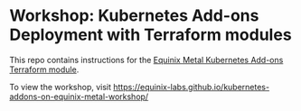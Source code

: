 # Workshop: Kubernetes Add-ons Deployment with Terraform modules

<!---
Using this template in a new project? See CONTIBUTING.md for help.
--->

This repo contains instructions for the [Equinix Metal Kubernetes Add-ons Terraform module](https://github.com/equinix-labs/terraform-equinix-kubernetes-addons).

To view the workshop, visit <https://equinix-labs.github.io/kubernetes-addons-on-equinix-metal-workshop/>

